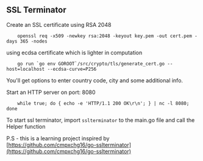 ## SSL Terminator

Create an SSL certificate using RSA 2048

```
    openssl req -x509 -newkey rsa:2048 -keyout key.pem -out cert.pem -days 365 -nodes
```

using ecdsa certificate which is lighter in computation

```
    go run `go env GOROOT`/src/crypto/tls/generate_cert.go --host=localhost --ecdsa-curve=P256
```
You'll get options to enter country code, city and some additional info.

Start an HTTP server on port: 8080

```
    while true; do { echo -e 'HTTP/1.1 200 OK\r\n'; } | nc -l 8080; done
```

To start ssl terminator, import `sslterminator` to the main.go file and call the Helper function

P.S - this is a learning project inspired by [https://github.com/cmpxchg16/go-sslterminator](https://github.com/cmpxchg16/go-sslterminator)
